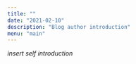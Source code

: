 ```yaml
---
title: ""
date: "2021-02-10"
description: "Blog author introduction"
menu: "main"
---
```


*insert self introduction*